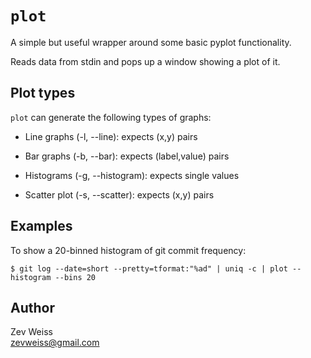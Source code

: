 `plot`
======

A simple but useful wrapper around some basic pyplot functionality.

Reads data from stdin and pops up a window showing a plot of it.

## Plot types

`plot` can generate the following types of graphs:

- Line graphs (-l, --line): expects (x,y) pairs

- Bar graphs (-b, --bar): expects (label,value) pairs

- Histograms (-g, --histogram): expects single values

- Scatter plot (-s, --scatter): expects (x,y) pairs

## Examples

To show a 20-binned histogram of git commit frequency:

    $ git log --date=short --pretty=tformat:"%ad" | uniq -c | plot --histogram --bins 20

## Author

Zev Weiss  
<zevweiss@gmail.com>
